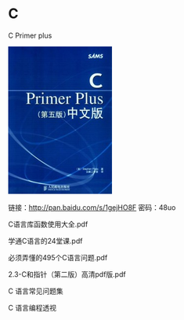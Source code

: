 # C

C Primer plus

![C Primer plus](C-Primer-plus-212x300.jpg)

链接：http://pan.baidu.com/s/1gejHO8F 密码：48uo

C语言库函数使用大全.pdf

学通C语言的24堂课.pdf

必须弄懂的495个C语言问题.pdf

2.3-C和指针（第二版）高清pdf版.pdf

C 语言常见问题集

C 语言编程透视
